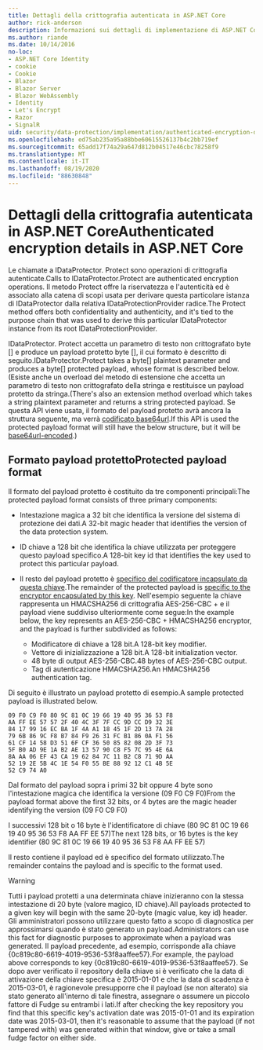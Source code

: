 ```yaml
---
title: Dettagli della crittografia autenticata in ASP.NET Core
author: rick-anderson
description: Informazioni sui dettagli di implementazione di ASP.NET Core crittografia autenticata per la protezione dei dati.
ms.author: riande
ms.date: 10/14/2016
no-loc:
- ASP.NET Core Identity
- cookie
- Cookie
- Blazor
- Blazor Server
- Blazor WebAssembly
- Identity
- Let's Encrypt
- Razor
- SignalR
uid: security/data-protection/implementation/authenticated-encryption-details
ms.openlocfilehash: ed75ab235a95a88bbe60615526137b4c2bb719ef
ms.sourcegitcommit: 65add17f74a29a647d812b04517e46cbc78258f9
ms.translationtype: MT
ms.contentlocale: it-IT
ms.lasthandoff: 08/19/2020
ms.locfileid: "88630848"
---
```

# <a name="authenticated-encryption-details-in-aspnet-core"></a><span data-ttu-id="f509d-103">Dettagli della crittografia autenticata in ASP.NET Core</span><span class="sxs-lookup"><span data-stu-id="f509d-103">Authenticated encryption details in ASP.NET Core</span></span>

<a name="data-protection-implementation-authenticated-encryption-details"></a>

<span data-ttu-id="f509d-104">Le chiamate a IDataProtector. Protect sono operazioni di crittografia autenticate.</span><span class="sxs-lookup"><span data-stu-id="f509d-104">Calls to IDataProtector.Protect are authenticated encryption operations.</span></span> <span data-ttu-id="f509d-105">Il metodo Protect offre la riservatezza e l'autenticità ed è associato alla catena di scopi usata per derivare questa particolare istanza di IDataProtector dalla relativa IDataProtectionProvider radice.</span><span class="sxs-lookup"><span data-stu-id="f509d-105">The Protect method offers both confidentiality and authenticity, and it's tied to the purpose chain that was used to derive this particular IDataProtector instance from its root IDataProtectionProvider.</span></span>

<span data-ttu-id="f509d-106">IDataProtector. Protect accetta un parametro di testo non crittografato byte [] e produce un payload protetto byte [], il cui formato è descritto di seguito.</span><span class="sxs-lookup"><span data-stu-id="f509d-106">IDataProtector.Protect takes a byte[] plaintext parameter and produces a byte[] protected payload, whose format is described below.</span></span> <span data-ttu-id="f509d-107">(Esiste anche un overload del metodo di estensione che accetta un parametro di testo non crittografato della stringa e restituisce un payload protetto da stringa.</span><span class="sxs-lookup"><span data-stu-id="f509d-107">(There's also an extension method overload which takes a string plaintext parameter and returns a string protected payload.</span></span> <span data-ttu-id="f509d-108">Se questa API viene usata, il formato del payload protetto avrà ancora la struttura seguente, ma verrà [codificato base64url](https://tools.ietf.org/html/rfc4648#section-5).</span><span class="sxs-lookup"><span data-stu-id="f509d-108">If this API is used the protected payload format will still have the below structure, but it will be [base64url-encoded](https://tools.ietf.org/html/rfc4648#section-5).)</span></span>

## <a name="protected-payload-format"></a><span data-ttu-id="f509d-109">Formato payload protetto</span><span class="sxs-lookup"><span data-stu-id="f509d-109">Protected payload format</span></span>

<span data-ttu-id="f509d-110">Il formato del payload protetto è costituito da tre componenti principali:</span><span class="sxs-lookup"><span data-stu-id="f509d-110">The protected payload format consists of three primary components:</span></span>

* <span data-ttu-id="f509d-111">Intestazione magica a 32 bit che identifica la versione del sistema di protezione dei dati.</span><span class="sxs-lookup"><span data-stu-id="f509d-111">A 32-bit magic header that identifies the version of the data protection system.</span></span>

* <span data-ttu-id="f509d-112">ID chiave a 128 bit che identifica la chiave utilizzata per proteggere questo payload specifico.</span><span class="sxs-lookup"><span data-stu-id="f509d-112">A 128-bit key id that identifies the key used to protect this particular payload.</span></span>

* <span data-ttu-id="f509d-113">Il resto del payload protetto è [specifico del codificatore incapsulato da questa chiave](xref:security/data-protection/implementation/subkeyderivation#data-protection-implementation-subkey-derivation).</span><span class="sxs-lookup"><span data-stu-id="f509d-113">The remainder of the protected payload is [specific to the encryptor encapsulated by this key](xref:security/data-protection/implementation/subkeyderivation#data-protection-implementation-subkey-derivation).</span></span> <span data-ttu-id="f509d-114">Nell'esempio seguente la chiave rappresenta un HMACSHA256 di crittografia AES-256-CBC + e il payload viene suddiviso ulteriormente come segue:</span><span class="sxs-lookup"><span data-stu-id="f509d-114">In the example below, the key represents an AES-256-CBC + HMACSHA256 encryptor, and the payload is further subdivided as follows:</span></span>
  * <span data-ttu-id="f509d-115">Modificatore di chiave a 128 bit.</span><span class="sxs-lookup"><span data-stu-id="f509d-115">A 128-bit key modifier.</span></span>
  * <span data-ttu-id="f509d-116">Vettore di inizializzazione a 128 bit.</span><span class="sxs-lookup"><span data-stu-id="f509d-116">A 128-bit initialization vector.</span></span>
  * <span data-ttu-id="f509d-117">48 byte di output AES-256-CBC.</span><span class="sxs-lookup"><span data-stu-id="f509d-117">48 bytes of AES-256-CBC output.</span></span>
  * <span data-ttu-id="f509d-118">Tag di autenticazione HMACSHA256.</span><span class="sxs-lookup"><span data-stu-id="f509d-118">An HMACSHA256 authentication tag.</span></span>

<span data-ttu-id="f509d-119">Di seguito è illustrato un payload protetto di esempio.</span><span class="sxs-lookup"><span data-stu-id="f509d-119">A sample protected payload is illustrated below.</span></span>

```
09 F0 C9 F0 80 9C 81 0C 19 66 19 40 95 36 53 F8
AA FF EE 57 57 2F 40 4C 3F 7F CC 9D CC D9 32 3E
84 17 99 16 EC BA 1F 4A A1 18 45 1F 2D 13 7A 28
79 6B 86 9C F8 B7 84 F9 26 31 FC B1 86 0A F1 56
61 CF 14 58 D3 51 6F CF 36 50 85 82 08 2D 3F 73
5F B0 AD 9E 1A B2 AE 13 57 90 C8 F5 7C 95 4E 6A
8A AA 06 EF 43 CA 19 62 84 7C 11 B2 C8 71 9D AA
52 19 2E 5B 4C 1E 54 F0 55 BE 88 92 12 C1 4B 5E
52 C9 74 A0
```

<span data-ttu-id="f509d-120">Dal formato del payload sopra i primi 32 bit oppure 4 byte sono l'intestazione magica che identifica la versione (09 F0 C9 F0)</span><span class="sxs-lookup"><span data-stu-id="f509d-120">From the payload format above the first 32 bits, or 4 bytes are the magic header identifying the version (09 F0 C9 F0)</span></span>

<span data-ttu-id="f509d-121">I successivi 128 bit o 16 byte è l'identificatore di chiave (80 9C 81 0C 19 66 19 40 95 36 53 F8 AA FF EE 57)</span><span class="sxs-lookup"><span data-stu-id="f509d-121">The next 128 bits, or 16 bytes is the key identifier (80 9C 81 0C 19 66 19 40 95 36 53 F8 AA FF EE 57)</span></span>

<span data-ttu-id="f509d-122">Il resto contiene il payload ed è specifico del formato utilizzato.</span><span class="sxs-lookup"><span data-stu-id="f509d-122">The remainder contains the payload and is specific to the format used.</span></span>

> [!WARNING]
> <span data-ttu-id="f509d-123">Tutti i payload protetti a una determinata chiave inizieranno con la stessa intestazione di 20 byte (valore magico, ID chiave).</span><span class="sxs-lookup"><span data-stu-id="f509d-123">All payloads protected to a given key will begin with the same 20-byte (magic value, key id) header.</span></span> <span data-ttu-id="f509d-124">Gli amministratori possono utilizzare questo fatto a scopo di diagnostica per approssimarsi quando è stato generato un payload.</span><span class="sxs-lookup"><span data-stu-id="f509d-124">Administrators can use this fact for diagnostic purposes to approximate when a payload was generated.</span></span> <span data-ttu-id="f509d-125">Il payload precedente, ad esempio, corrisponde alla chiave {0c819c80-6619-4019-9536-53f8aaffee57}.</span><span class="sxs-lookup"><span data-stu-id="f509d-125">For example, the payload above corresponds to key {0c819c80-6619-4019-9536-53f8aaffee57}.</span></span> <span data-ttu-id="f509d-126">Se dopo aver verificato il repository della chiave si è verificato che la data di attivazione della chiave specifica è 2015-01-01 e che la data di scadenza è 2015-03-01, è ragionevole presupporre che il payload (se non alterato) sia stato generato all'interno di tale finestra, assegnare o assumere un piccolo fattore di Fudge su entrambi i lati.</span><span class="sxs-lookup"><span data-stu-id="f509d-126">If after checking the key repository you find that this specific key's activation date was 2015-01-01 and its expiration date was 2015-03-01, then it's reasonable to assume that the payload (if not tampered with) was generated within that window, give or take a small fudge factor on either side.</span></span>
